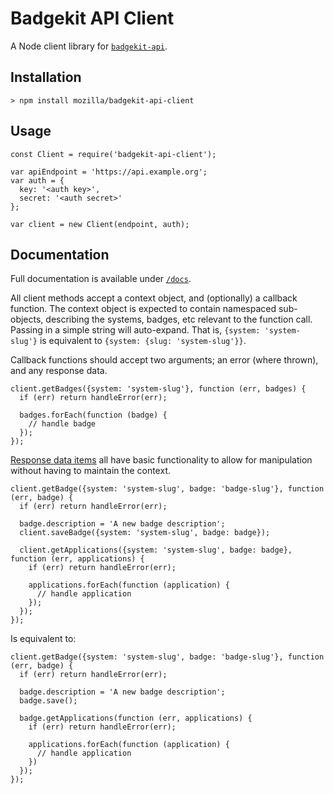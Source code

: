 # Badgekit API Client

A Node client library for [`badgekit-api`](https://github.com/mozilla/badgekit-api).

## Installation

```
> npm install mozilla/badgekit-api-client
```

## Usage

```
const Client = require('badgekit-api-client');

var apiEndpoint = 'https://api.example.org';
var auth = {
  key: '<auth key>',
  secret: '<auth secret>'
};

var client = new Client(endpoint, auth);
```

## Documentation

Full documentation is available under [`/docs`](docs/index.md).

All client methods accept a context object, and (optionally) a callback function. The context object is expected to contain namespaced sub-objects, describing the systems, badges, etc relevant to the function call. Passing in a simple string will auto-expand. That is, `{system: 'system-slug'}` is equivalent to `{system: {slug: 'system-slug'}}`.

Callback functions should accept two arguments; an error (where thrown), and any response data.

```
client.getBadges({system: 'system-slug'}, function (err, badges) {
  if (err) return handleError(err);

  badges.forEach(function (badge) {
    // handle badge
  });
});
```

[Response data items](docs/models.md) all have basic functionality to allow for manipulation without having to maintain the context.

```
client.getBadge({system: 'system-slug', badge: 'badge-slug'}, function (err, badge) {
  if (err) return handleError(err);

  badge.description = 'A new badge description';
  client.saveBadge({system: 'system-slug', badge: badge});

  client.getApplications({system: 'system-slug', badge: badge}, function (err, applications) {
    if (err) return handleError(err);

    applications.forEach(function (application) {
      // handle application
    });
  });
});
```

Is equivalent to:

```
client.getBadge({system: 'system-slug', badge: 'badge-slug'}, function (err, badge) {
  if (err) return handleError(err);

  badge.description = 'A new badge description';
  badge.save();

  badge.getApplications(function (err, applications) {
    if (err) return handleError(err);

    applications.forEach(function (application) {
      // handle application
    })
  });
});
```
